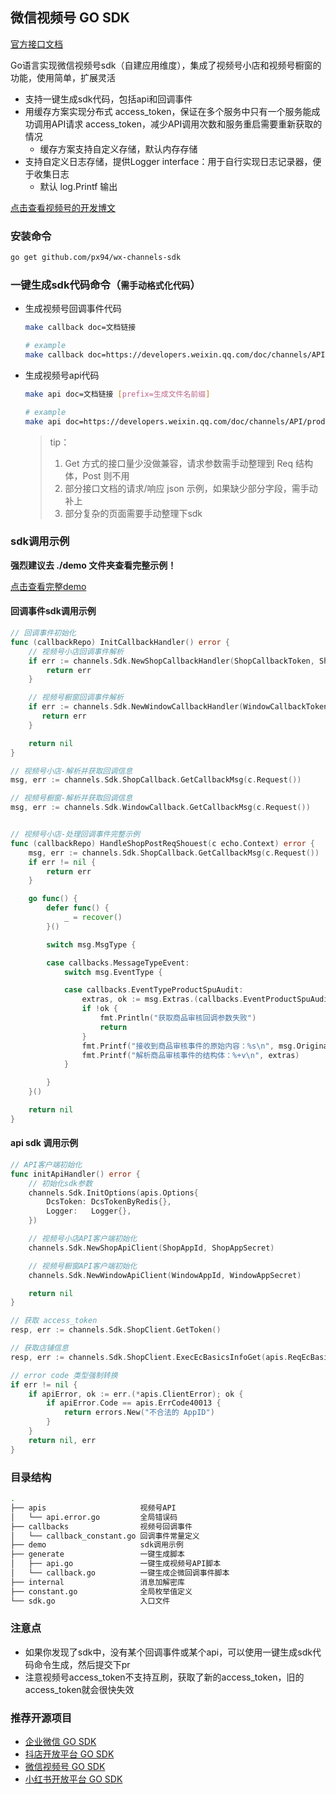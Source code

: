 ## 微信视频号 GO SDK

[官方接口文档](https://developers.weixin.qq.com/doc/channels/API/basics/getaccesstoken.html)

Go语言实现微信视频号sdk（自建应用维度），集成了视频号小店和视频号橱窗的功能，使用简单，扩展灵活

- 支持一键生成sdk代码，包括api和回调事件
- 用缓存方案实现分布式 access_token，保证在多个服务中只有一个服务能成功调用API请求 access_token，减少API调用次数和服务重启需要重新获取的情况
    + 缓存方案支持自定义存储，默认内存存储
- 支持自定义日志存储，提供Logger interface：用于自行实现日志记录器，便于收集日志
    + 默认 log.Printf 输出

[点击查看视频号的开发博文](https://zsmhub.github.io/post/%E5%AE%9E%E6%88%98%E6%A1%88%E4%BE%8B/%E5%BE%AE%E4%BF%A1%E8%A7%86%E9%A2%91%E5%8F%B7/)

### 安装命令

```sh
go get github.com/px94/wx-channels-sdk
```

### 一键生成sdk代码命令（`需手动格式化代码`）

- 生成视频号回调事件代码

    ```sh
    make callback doc=文档链接

    # example
    make callback doc=https://developers.weixin.qq.com/doc/channels/API/product/callback/ProductSpuListing.html
    ```

- 生成视频号api代码

    ```sh
    make api doc=文档链接 [prefix=生成文件名前缀]

    # example
    make api doc=https://developers.weixin.qq.com/doc/channels/API/product/get.html prefix=商品
    ```

    > tip：
    > 1. Get 方式的接口量少没做兼容，请求参数需手动整理到 Req 结构体，Post 则不用
    > 2. 部分接口文档的请求/响应 json 示例，如果缺少部分字段，需手动补上
    > 3. 部分复杂的页面需要手动整理下sdk

### sdk调用示例

**强烈建议去 ./demo 文件夹查看完整示例！**

[点击查看完整demo](https://github.com/px94/wx-channels-sdk/tree/main/demo)

#### 回调事件sdk调用示例

```go
// 回调事件初始化
func (callbackRepo) InitCallbackHandler() error {
	// 视频号小店回调事件解析
	if err := channels.Sdk.NewShopCallbackHandler(ShopCallbackToken, ShopCallbackEncodingAESKey); err != nil {
		return err
	}

	// 视频号橱窗回调事件解析
	if err := channels.Sdk.NewWindowCallbackHandler(WindowCallbackToken, WindowCallbackEncodingAESKey); err != nil {
	   return err
	}

	return nil
}

// 视频号小店-解析并获取回调信息
msg, err := channels.Sdk.ShopCallback.GetCallbackMsg(c.Request())

// 视频号橱窗-解析并获取回调信息
msg, err := channels.Sdk.WindowCallback.GetCallbackMsg(c.Request())


// 视频号小店-处理回调事件完整示例
func (callbackRepo) HandleShopPostReqShouest(c echo.Context) error {
	msg, err := channels.Sdk.ShopCallback.GetCallbackMsg(c.Request())
	if err != nil {
		return err
	}

	go func() {
		defer func() {
			_ = recover()
		}()

		switch msg.MsgType {

		case callbacks.MessageTypeEvent:
			switch msg.EventType {

			case callbacks.EventTypeProductSpuAudit:
				extras, ok := msg.Extras.(callbacks.EventProductSpuAudit)
				if !ok {
					fmt.Println("获取商品审核回调参数失败")
					return
				}
				fmt.Printf("接收到商品审核事件的原始内容：%s\n", msg.OriginalMessage)
				fmt.Printf("解析商品审核事件的结构体：%+v\n", extras)
			}

		}
	}()

	return nil
}
```

#### api sdk 调用示例

```go
// API客户端初始化
func initApiHandler() error {
	// 初始化sdk参数
	channels.Sdk.InitOptions(apis.Options{
		DcsToken: DcsTokenByRedis{},
		Logger:   Logger{},
	})

	// 视频号小店API客户端初始化
	channels.Sdk.NewShopApiClient(ShopAppId, ShopAppSecret)

	// 视频号橱窗API客户端初始化
	channels.Sdk.NewWindowApiClient(WindowAppId, WindowAppSecret)

	return nil
}

// 获取 access_token
resp, err := channels.Sdk.ShopClient.GetToken()

// 获取店铺信息
resp, err := channels.Sdk.ShopClient.ExecEcBasicsInfoGet(apis.ReqEcBasicsInfoGet{})

// error code 类型强制转换
if err != nil {
	if apiError, ok := err.(*apis.ClientError); ok {
		if apiError.Code == apis.ErrCode40013 {
			return errors.New("不合法的 AppID")
	 	}
	}
	return nil, err
}

```

### 目录结构

```sh
.
├── apis                     视频号API
│   └── api.error.go         全局错误码
├── callbacks                视频号回调事件
│   └── callback_constant.go 回调事件常量定义
├── demo                     sdk调用示例
├── generate                 一键生成脚本
│   ├── api.go               一键生成视频号API脚本
│   └── callback.go          一键生成企微回调事件脚本
├── internal                 消息加解密库
├── constant.go              全局枚举值定义
└── sdk.go                   入口文件
```

### 注意点

- 如果你发现了sdk中，没有某个回调事件或某个api，可以使用一键生成sdk代码命令生成，然后提交下pr
- 注意视频号access_token不支持互刷，获取了新的access_token，旧的access_token就会很快失效

### 推荐开源项目

- [企业微信 GO SDK](https://github.com/zsmhub/workweixin)
- [抖店开放平台 GO SDK](https://github.com/zsmhub/doudian-sdk)
- [微信视频号 GO SDK](https://github.com/px94/wx-channels-sdk)
- [小红书开放平台 GO SDK](https://github.com/zsmhub/xhs-sdk)